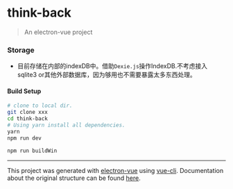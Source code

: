 # think-back

> An electron-vue project
### Storage

- 目前存储在内部的indexDB中。借助`Dexie.js`操作IndexDB.不考虑接入sqlite3 or其他外部数据库，因为够用也不需要暴露太多东西处理。

#### Build Setup

``` bash
# clone to local dir.
git clone xxx
cd think-back
# Using yarn install all dependencies.
yarn
npm run dev

npm run buildWin

```

---

This project was generated with [electron-vue](https://github.com/SimulatedGREG/electron-vue) using [vue-cli](https://github.com/vuejs/vue-cli). Documentation about the original structure can be found [here](https://simulatedgreg.gitbooks.io/electron-vue/content/index.html).
